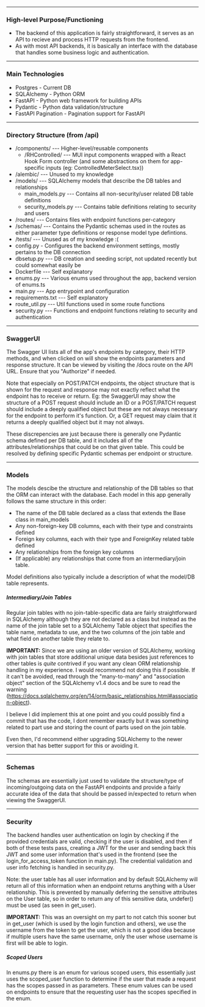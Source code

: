 
---
### High-level Purpose/Functioning
- The backend of this application is fairly straightforward, it serves as an API to recieve and process HTTP requests from the frontend.
- As with most API backends, it is basically an interface with the database that handles some business logic and authentication.


---
### Main Technologies
- Postgres - Current DB
- SQLAlchemy - Python ORM
- FastAPI - Python web framework for building APIs
- Pydantic - Python data validation/structure
- FastAPI Pagination - Pagination support for FastAPI


---
### Directory Structure (from /api)
-  /components/ --- Higher-level/reusable components
	- /RHControlled/ --- MUI input components wrapped with a React Hook Form controller (and some abstractions on them for app-specific inputs (eg: ControlledMeterSelect.tsx))
- /alembic/ --- Unused to my knowledge
- /models/ --- SQLAlchemy models that describe the DB tables and relationships
	- main_models.py --- Contains all non-security/user related DB table definitions
	- security_models.py --- Contains table definitions relating to security and users
- /routes/ --- Contains files with endpoint functions per-category
- /schemas/ --- Contains the Pydantic schemas used in the routes as either parameter type definitions or response model type defintions.
- /tests/ --- Unused as of my knowledge :(
- config.py - Configures the backend environment settings, mostly pertains to the DB connection
- dbsetup.py --- DB creation and seeding script, not updated recently but could somewhat easily be
- Dockerfile --- Self explanatory
- enums.py --- Various enums used throughout the app, backend version of enums.ts
- main.py --- App entrypoint and configuration
- requirements.txt --- Self explanatory
- route_util.py --- Util functions used in some route functions
- security.py --- Functions and endpoint functions relating to security and authentication

---
### SwaggerUI
The Swagger UI lists all of the app's endpoints by category, their HTTP methods, and when clicked on will show the endpoints parameters and response structure. It can be viewed by visiting the /docs route on the API URL. Ensure that you "Authorize" if needed.

Note that especially on POST/PATCH endpoints, the object structure that is shown for the request and response may not exactly reflect what the endpoint has to receive or return. Eg: the SwaggerUI may show the structure of a POST request should include an ID or a POST/PATCH request should include a deeply qualified object but these are not always necessary for the endpoint to perform it's function. Or, a GET request may claim that it returns a deeply qualified object but it may not always.

These discrepencies are just because there is generally one Pydantic schema defined per DB table, and it includes all of the attributes/relationships that could be on that given table. This could be resolved by defining specific Pydantic schemas per endpoint or structure.

---
### Models
The models descibe the structure and relationship of the DB tables so that the ORM can interact with the database. Each model in this app generally follows the same structure in this order:

- The name of the DB table declared as a class that extends the Base class in main_models
- Any non-foreign-key DB columns, each with their type and constraints defined
- Foreign key columns, each with their type and ForeignKey related table defined
- Any relationships from the foreign key columns
- (If applicable) any relationships that come from an intermediary/join table.

Model definitions also typically include a description of what the model/DB table represents.

##### Intermediary/Join Tables
Regular join tables with no join-table-specific data are fairly straightforward in SQLAlchemy although they are not declared as a class but instead as the name of the join table set to a SQLAlchemy Table object that specifies the table name, metadata to use, and the two columns of the join table and what field on another table they relate to.

**IMPORTANT:** Since we are using an older version of SQLAlchemy, working with join tables that store additional unique data besides just references to other tables is *quite* contrived if you want any clean ORM relationship handling in my experience. I would recommend not doing this if possible. If it can't be avoided, read through the "many-to-many" and "association object" section of the SQLAlchemy v1.4 docs and be sure to read the warning (https://docs.sqlalchemy.org/en/14/orm/basic_relationships.html#association-object).

I believe I did implement this at one point and you could possibly find a commit that has the code, I dont remember exactly but it was something related to part use and storing the count of parts used on the join table.

Even then, I'd recommend either upgrading SQLAlchemy to the newer version that has better support for this or avoiding it.

---
### Schemas
The schemas are essentially just used to validate the structure/type of incoming/outgoing data on the FastAPI endpoints and provide a fairly accurate idea of the data that should be passed in/expected to return when viewing the SwaggerUI.

---
### Security
The backend handles user authentication on login by checking if the provided credentials are valid, checking if the user is disabled, and then if both of these tests pass, creating a JWT for the user and sending back this JWT and some user information that's used in the frontend (see the login_for_access_token function in main.py). The credential validation and user info fetching is handled in security.py.

Note: the user table has all user information and by default SQLAlchemy will return all of this information when an endpoint returns anything with a User relationship. This is prevented by manually deferring the sensitive attributes on the User table, so in order to return any of this sensitive data, undefer() must be used (as seen in get_user).

**IMPORTANT:** This was an oversight on my part to not catch this sooner but in get_user (which is used by the login function and others), we use the username from the token to get the user, which is not a good idea because if multiple users have the same username, only the user whose username is first will be able to login.

##### Scoped Users
In enums.py there is an enum for various scoped users, this essentially just uses the scoped_user function to determine if the user that made a request has the scopes passed in as parameters. These enum values can be used on endpoints to ensure that the requesting user has the scopes specified in the enum.



